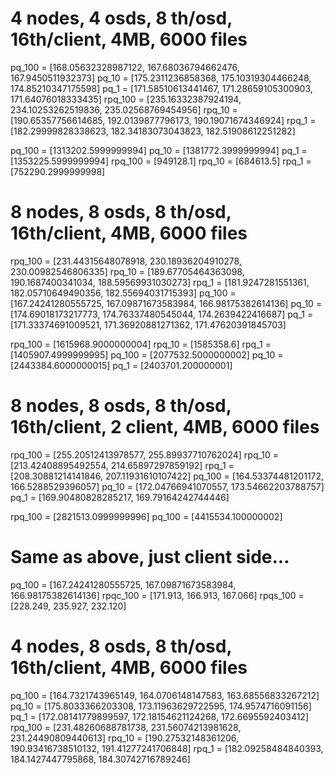 # 4 nodes, 4 osds, 8 th/osd, 16th/client, 4MB, 6000 files
pq_100 =  [168.05632328987122, 167.68036794662476, 167.9450511932373]
pq_10 =  [175.2311236858368, 175.10319304466248, 174.85210347175598]
pq_1 =  [171.58510613441467, 171.28659105300903, 171.64076018333435]
rpq_100 =  [235.16332387924194, 234.10253262519836, 235.02568769454956]
rpq_10 =  [190.65357756614685, 192.0139877796173, 190.19071674346924]
rpq_1 =  [182.29999828338623, 182.34183073043823, 182.51908612251282]

pq_100 = [1313202.5999999994]
pq_10 = [1381772.3999999994]
pq_1 = [1353225.5999999994]
rpq_100 = [949128.1]
rpq_10 = [684613.5]
rpq_1 = [752290.2999999998]

# 8 nodes, 8 osds, 8 th/osd, 16th/client, 4MB, 6000 files
rpq_100 =  [231.44315648078918, 230.18936204910278, 230.00982546806335]
rpq_10 =  [189.67705464363098, 190.1687400341034, 188.59569931030273]
rpq_1 =  [181.9247281551361, 182.05710649490356, 182.55694031715393]
pq_100 =  [167.24241280555725, 167.09871673583984, 166.98175382614136]
pq_10 =  [174.69018173217773, 174.76337480545044, 174.2639422416687]
pq_1 =  [171.33374691009521, 171.36920881271362, 171.47620391845703]

rpq_100 = [1615968.9000000004]
rpq_10 = [1585358.6]
rpq_1 = [1405907.4999999995]
pq_100 = [2077532.5000000002]
pq_10 = [2443384.6000000015]
pq_1 = [2403701.200000001]

# 8 nodes, 8 osds, 8 th/osd, 16th/client, 2 client, 4MB, 6000 files

rpq_100 = [255.20512413978577, 255.89937710762024]
rpq_10 = [213.42408895492554, 214.65897297859192]
rpq_1 = [208.30881214141846, 207.11931610107422]
pq_100 =  [164.53374481201172, 166.5288529396057]
pq_10 =  [172.04766941070557, 173.54662203788757]
pq_1 =  [169.90480828285217, 169.79164242744446]

rpq_100 = [2821513.0999999996]
pq_100 = [4415534.100000002]

# Same as above, just client side...
pq_100 =  [167.24241280555725, 167.09871673583984, 166.98175382614136]
rpqc_100 = [171.913, 166.913, 167.066]
rpqs_100 = [228.249, 235.927, 232.120] 

# 4 nodes, 8 osds, 8 th/osd, 16th/client, 4MB, 6000 files
pq_100 =  [164.7321743965149, 164.0706148147583, 163.68556833267212]
pq_10 =  [175.8033366203308, 173.11963629722595, 174.9574716091156]
pq_1 =  [172.08141779899597, 172.18154621124268, 172.6695592403412]
rpq_100 =  [231.48260688781738, 231.56074213981628, 231.24490809440613]
rpq_10 =  [190.27532148361206, 190.93416738510132, 191.41277241706848]
rpq_1 =  [182.09258484840393, 184.1427447795868, 184.30742716789246]
